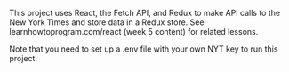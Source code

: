 This project uses React, the Fetch API, and Redux to make API calls to the New York Times and store data in a Redux store. See learnhowtoprogram.com/react (week 5 content) for related lessons.

Note that you need to set up a .env file with your own NYT key to run this project. 
